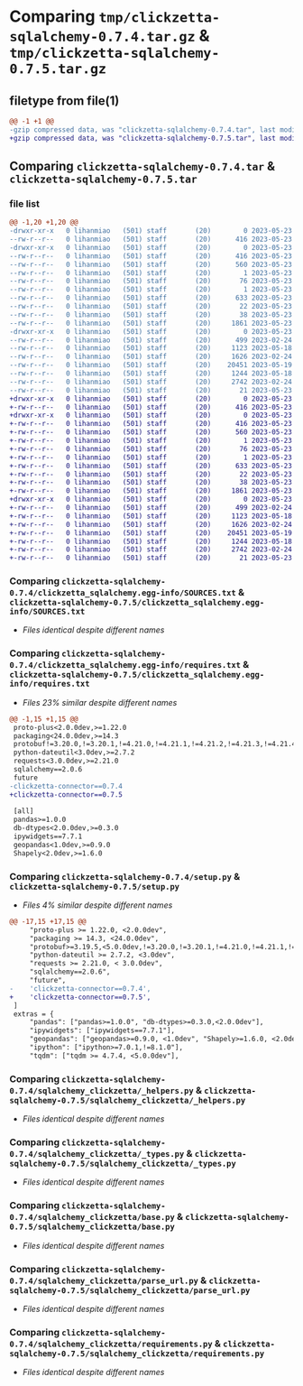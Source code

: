 # Comparing `tmp/clickzetta-sqlalchemy-0.7.4.tar.gz` & `tmp/clickzetta-sqlalchemy-0.7.5.tar.gz`

## filetype from file(1)

```diff
@@ -1 +1 @@
-gzip compressed data, was "clickzetta-sqlalchemy-0.7.4.tar", last modified: Tue May 23 06:35:03 2023, max compression
+gzip compressed data, was "clickzetta-sqlalchemy-0.7.5.tar", last modified: Tue May 23 07:08:14 2023, max compression
```

## Comparing `clickzetta-sqlalchemy-0.7.4.tar` & `clickzetta-sqlalchemy-0.7.5.tar`

### file list

```diff
@@ -1,20 +1,20 @@
-drwxr-xr-x   0 lihanmiao   (501) staff       (20)        0 2023-05-23 06:35:03.738375 clickzetta-sqlalchemy-0.7.4/
--rw-r--r--   0 lihanmiao   (501) staff       (20)      416 2023-05-23 06:35:03.738245 clickzetta-sqlalchemy-0.7.4/PKG-INFO
-drwxr-xr-x   0 lihanmiao   (501) staff       (20)        0 2023-05-23 06:35:03.736616 clickzetta-sqlalchemy-0.7.4/clickzetta_sqlalchemy.egg-info/
--rw-r--r--   0 lihanmiao   (501) staff       (20)      416 2023-05-23 06:35:03.000000 clickzetta-sqlalchemy-0.7.4/clickzetta_sqlalchemy.egg-info/PKG-INFO
--rw-r--r--   0 lihanmiao   (501) staff       (20)      560 2023-05-23 06:35:03.000000 clickzetta-sqlalchemy-0.7.4/clickzetta_sqlalchemy.egg-info/SOURCES.txt
--rw-r--r--   0 lihanmiao   (501) staff       (20)        1 2023-05-23 06:35:03.000000 clickzetta-sqlalchemy-0.7.4/clickzetta_sqlalchemy.egg-info/dependency_links.txt
--rw-r--r--   0 lihanmiao   (501) staff       (20)       76 2023-05-23 06:35:03.000000 clickzetta-sqlalchemy-0.7.4/clickzetta_sqlalchemy.egg-info/entry_points.txt
--rw-r--r--   0 lihanmiao   (501) staff       (20)        1 2023-05-23 06:35:03.000000 clickzetta-sqlalchemy-0.7.4/clickzetta_sqlalchemy.egg-info/not-zip-safe
--rw-r--r--   0 lihanmiao   (501) staff       (20)      633 2023-05-23 06:35:03.000000 clickzetta-sqlalchemy-0.7.4/clickzetta_sqlalchemy.egg-info/requires.txt
--rw-r--r--   0 lihanmiao   (501) staff       (20)       22 2023-05-23 06:35:03.000000 clickzetta-sqlalchemy-0.7.4/clickzetta_sqlalchemy.egg-info/top_level.txt
--rw-r--r--   0 lihanmiao   (501) staff       (20)       38 2023-05-23 06:35:03.738416 clickzetta-sqlalchemy-0.7.4/setup.cfg
--rw-r--r--   0 lihanmiao   (501) staff       (20)     1861 2023-05-23 06:34:43.000000 clickzetta-sqlalchemy-0.7.4/setup.py
-drwxr-xr-x   0 lihanmiao   (501) staff       (20)        0 2023-05-23 06:35:03.738098 clickzetta-sqlalchemy-0.7.4/sqlalchemy_clickzetta/
--rw-r--r--   0 lihanmiao   (501) staff       (20)      499 2023-02-24 03:50:44.000000 clickzetta-sqlalchemy-0.7.4/sqlalchemy_clickzetta/__init__.py
--rw-r--r--   0 lihanmiao   (501) staff       (20)     1123 2023-05-18 07:25:29.000000 clickzetta-sqlalchemy-0.7.4/sqlalchemy_clickzetta/_helpers.py
--rw-r--r--   0 lihanmiao   (501) staff       (20)     1626 2023-02-24 03:50:44.000000 clickzetta-sqlalchemy-0.7.4/sqlalchemy_clickzetta/_types.py
--rw-r--r--   0 lihanmiao   (501) staff       (20)    20451 2023-05-19 07:33:35.000000 clickzetta-sqlalchemy-0.7.4/sqlalchemy_clickzetta/base.py
--rw-r--r--   0 lihanmiao   (501) staff       (20)     1244 2023-05-18 07:25:29.000000 clickzetta-sqlalchemy-0.7.4/sqlalchemy_clickzetta/parse_url.py
--rw-r--r--   0 lihanmiao   (501) staff       (20)     2742 2023-02-24 03:50:44.000000 clickzetta-sqlalchemy-0.7.4/sqlalchemy_clickzetta/requirements.py
--rw-r--r--   0 lihanmiao   (501) staff       (20)       21 2023-05-23 06:34:43.000000 clickzetta-sqlalchemy-0.7.4/sqlalchemy_clickzetta/version.py
+drwxr-xr-x   0 lihanmiao   (501) staff       (20)        0 2023-05-23 07:08:14.567939 clickzetta-sqlalchemy-0.7.5/
+-rw-r--r--   0 lihanmiao   (501) staff       (20)      416 2023-05-23 07:08:14.567822 clickzetta-sqlalchemy-0.7.5/PKG-INFO
+drwxr-xr-x   0 lihanmiao   (501) staff       (20)        0 2023-05-23 07:08:14.566122 clickzetta-sqlalchemy-0.7.5/clickzetta_sqlalchemy.egg-info/
+-rw-r--r--   0 lihanmiao   (501) staff       (20)      416 2023-05-23 07:08:14.000000 clickzetta-sqlalchemy-0.7.5/clickzetta_sqlalchemy.egg-info/PKG-INFO
+-rw-r--r--   0 lihanmiao   (501) staff       (20)      560 2023-05-23 07:08:14.000000 clickzetta-sqlalchemy-0.7.5/clickzetta_sqlalchemy.egg-info/SOURCES.txt
+-rw-r--r--   0 lihanmiao   (501) staff       (20)        1 2023-05-23 07:08:14.000000 clickzetta-sqlalchemy-0.7.5/clickzetta_sqlalchemy.egg-info/dependency_links.txt
+-rw-r--r--   0 lihanmiao   (501) staff       (20)       76 2023-05-23 07:08:14.000000 clickzetta-sqlalchemy-0.7.5/clickzetta_sqlalchemy.egg-info/entry_points.txt
+-rw-r--r--   0 lihanmiao   (501) staff       (20)        1 2023-05-23 07:08:14.000000 clickzetta-sqlalchemy-0.7.5/clickzetta_sqlalchemy.egg-info/not-zip-safe
+-rw-r--r--   0 lihanmiao   (501) staff       (20)      633 2023-05-23 07:08:14.000000 clickzetta-sqlalchemy-0.7.5/clickzetta_sqlalchemy.egg-info/requires.txt
+-rw-r--r--   0 lihanmiao   (501) staff       (20)       22 2023-05-23 07:08:14.000000 clickzetta-sqlalchemy-0.7.5/clickzetta_sqlalchemy.egg-info/top_level.txt
+-rw-r--r--   0 lihanmiao   (501) staff       (20)       38 2023-05-23 07:08:14.567978 clickzetta-sqlalchemy-0.7.5/setup.cfg
+-rw-r--r--   0 lihanmiao   (501) staff       (20)     1861 2023-05-23 07:07:56.000000 clickzetta-sqlalchemy-0.7.5/setup.py
+drwxr-xr-x   0 lihanmiao   (501) staff       (20)        0 2023-05-23 07:08:14.567655 clickzetta-sqlalchemy-0.7.5/sqlalchemy_clickzetta/
+-rw-r--r--   0 lihanmiao   (501) staff       (20)      499 2023-02-24 03:50:44.000000 clickzetta-sqlalchemy-0.7.5/sqlalchemy_clickzetta/__init__.py
+-rw-r--r--   0 lihanmiao   (501) staff       (20)     1123 2023-05-18 07:25:29.000000 clickzetta-sqlalchemy-0.7.5/sqlalchemy_clickzetta/_helpers.py
+-rw-r--r--   0 lihanmiao   (501) staff       (20)     1626 2023-02-24 03:50:44.000000 clickzetta-sqlalchemy-0.7.5/sqlalchemy_clickzetta/_types.py
+-rw-r--r--   0 lihanmiao   (501) staff       (20)    20451 2023-05-19 07:33:35.000000 clickzetta-sqlalchemy-0.7.5/sqlalchemy_clickzetta/base.py
+-rw-r--r--   0 lihanmiao   (501) staff       (20)     1244 2023-05-18 07:25:29.000000 clickzetta-sqlalchemy-0.7.5/sqlalchemy_clickzetta/parse_url.py
+-rw-r--r--   0 lihanmiao   (501) staff       (20)     2742 2023-02-24 03:50:44.000000 clickzetta-sqlalchemy-0.7.5/sqlalchemy_clickzetta/requirements.py
+-rw-r--r--   0 lihanmiao   (501) staff       (20)       21 2023-05-23 07:07:56.000000 clickzetta-sqlalchemy-0.7.5/sqlalchemy_clickzetta/version.py
```

### Comparing `clickzetta-sqlalchemy-0.7.4/clickzetta_sqlalchemy.egg-info/SOURCES.txt` & `clickzetta-sqlalchemy-0.7.5/clickzetta_sqlalchemy.egg-info/SOURCES.txt`

 * *Files identical despite different names*

### Comparing `clickzetta-sqlalchemy-0.7.4/clickzetta_sqlalchemy.egg-info/requires.txt` & `clickzetta-sqlalchemy-0.7.5/clickzetta_sqlalchemy.egg-info/requires.txt`

 * *Files 23% similar despite different names*

```diff
@@ -1,15 +1,15 @@
 proto-plus<2.0.0dev,>=1.22.0
 packaging<24.0.0dev,>=14.3
 protobuf!=3.20.0,!=3.20.1,!=4.21.0,!=4.21.1,!=4.21.2,!=4.21.3,!=4.21.4,!=4.21.5,<5.0.0dev,>=3.19.5
 python-dateutil<3.0dev,>=2.7.2
 requests<3.0.0dev,>=2.21.0
 sqlalchemy==2.0.6
 future
-clickzetta-connector==0.7.4
+clickzetta-connector==0.7.5
 
 [all]
 pandas>=1.0.0
 db-dtypes<2.0.0dev,>=0.3.0
 ipywidgets==7.7.1
 geopandas<1.0dev,>=0.9.0
 Shapely<2.0dev,>=1.6.0
```

### Comparing `clickzetta-sqlalchemy-0.7.4/setup.py` & `clickzetta-sqlalchemy-0.7.5/setup.py`

 * *Files 4% similar despite different names*

```diff
@@ -17,15 +17,15 @@
     "proto-plus >= 1.22.0, <2.0.0dev",
     "packaging >= 14.3, <24.0.0dev",
     "protobuf>=3.19.5,<5.0.0dev,!=3.20.0,!=3.20.1,!=4.21.0,!=4.21.1,!=4.21.2,!=4.21.3,!=4.21.4,!=4.21.5",
     "python-dateutil >= 2.7.2, <3.0dev",
     "requests >= 2.21.0, < 3.0.0dev",
     "sqlalchemy==2.0.6",
     "future",
-    'clickzetta-connector==0.7.4',
+    'clickzetta-connector==0.7.5',
 ]
 extras = {
     "pandas": ["pandas>=1.0.0", "db-dtypes>=0.3.0,<2.0.0dev"],
     "ipywidgets": ["ipywidgets==7.7.1"],
     "geopandas": ["geopandas>=0.9.0, <1.0dev", "Shapely>=1.6.0, <2.0dev"],
     "ipython": ["ipython>=7.0.1,!=8.1.0"],
     "tqdm": ["tqdm >= 4.7.4, <5.0.0dev"],
```

### Comparing `clickzetta-sqlalchemy-0.7.4/sqlalchemy_clickzetta/_helpers.py` & `clickzetta-sqlalchemy-0.7.5/sqlalchemy_clickzetta/_helpers.py`

 * *Files identical despite different names*

### Comparing `clickzetta-sqlalchemy-0.7.4/sqlalchemy_clickzetta/_types.py` & `clickzetta-sqlalchemy-0.7.5/sqlalchemy_clickzetta/_types.py`

 * *Files identical despite different names*

### Comparing `clickzetta-sqlalchemy-0.7.4/sqlalchemy_clickzetta/base.py` & `clickzetta-sqlalchemy-0.7.5/sqlalchemy_clickzetta/base.py`

 * *Files identical despite different names*

### Comparing `clickzetta-sqlalchemy-0.7.4/sqlalchemy_clickzetta/parse_url.py` & `clickzetta-sqlalchemy-0.7.5/sqlalchemy_clickzetta/parse_url.py`

 * *Files identical despite different names*

### Comparing `clickzetta-sqlalchemy-0.7.4/sqlalchemy_clickzetta/requirements.py` & `clickzetta-sqlalchemy-0.7.5/sqlalchemy_clickzetta/requirements.py`

 * *Files identical despite different names*

